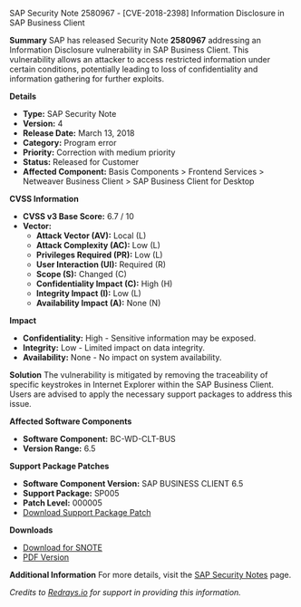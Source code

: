 SAP Security Note 2580967 - [CVE-2018-2398] Information Disclosure in SAP Business Client

**Summary**
SAP has released Security Note **2580967** addressing an Information Disclosure vulnerability in SAP Business Client. This vulnerability allows an attacker to access restricted information under certain conditions, potentially leading to loss of confidentiality and information gathering for further exploits.

**Details**
- **Type:** SAP Security Note
- **Version:** 4
- **Release Date:** March 13, 2018
- **Category:** Program error
- **Priority:** Correction with medium priority
- **Status:** Released for Customer
- **Affected Component:** Basis Components > Frontend Services > Netweaver Business Client > SAP Business Client for Desktop

**CVSS Information**
- **CVSS v3 Base Score:** 6.7 / 10
- **Vector:**
  - **Attack Vector (AV):** Local (L)
  - **Attack Complexity (AC):** Low (L)
  - **Privileges Required (PR):** Low (L)
  - **User Interaction (UI):** Required (R)
  - **Scope (S):** Changed (C)
  - **Confidentiality Impact (C):** High (H)
  - **Integrity Impact (I):** Low (L)
  - **Availability Impact (A):** None (N)

**Impact**
- **Confidentiality:** High - Sensitive information may be exposed.
- **Integrity:** Low - Limited impact on data integrity.
- **Availability:** None - No impact on system availability.

**Solution**
The vulnerability is mitigated by removing the traceability of specific keystrokes in Internet Explorer within the SAP Business Client. Users are advised to apply the necessary support packages to address this issue.

**Affected Software Components**
- **Software Component:** BC-WD-CLT-BUS
- **Version Range:** 6.5

**Support Package Patches**
- **Software Component Version:** SAP BUSINESS CLIENT 6.5
- **Support Package:** SP005
- **Patch Level:** 000005
- [Download Support Package Patch](https://me.sap.com/softwarecenter/template/products/_APP=00200682500000001943&_EVENT=DISPHIER&HEADER=Y&FUNCTIONBAR=N&EVENT=TREE&NE=NAVIGATE&ENR=73555000100200006045&V=MAINT)

**Downloads**
- [Download for SNOTE](https://notesdownloads.sap.com/note/0040000000475012018)
- [PDF Version](https://userapps.support.sap.com/sap/support/sfm/notes/print/0002580967?language=en-US&token=84751C5AFC5AB325BD7DE2052E544F67)

**Additional Information**
For more details, visit the [SAP Security Notes](https://me.sap.com/securitynotes) page.

*Credits to [Redrays.io](https://redrays.io) for support in providing this information.*